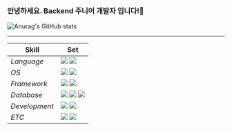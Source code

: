 ### 안녕하세요. Backend 주니어 개발자 입니다!👋

![Anurag's GitHub stats](https://github-readme-stats.vercel.app/api?username=yes-31&show_icons=true&theme=radical)

---

|Skill|Set|
|---|---|
|*Language*|<img src="https://img.shields.io/badge/Javascript-F7DF1E?style=flat-square&logo=Javascript&logoColor=black"/> <img src="https://img.shields.io/badge/C-00599C?style=flat-square&logo=C&logoColor=white"/>|
|*OS*|<img src="https://img.shields.io/badge/Windows-0078D6?style=flat-square&logo=Windows&logoColor=black"/> <img src="https://img.shields.io/badge/Linux-FCC624?style=flat-square&logo=Linux&logoColor=black"/>|
|*Framework*|<img src="https://img.shields.io/badge/express-000000?style=flat-square&logo=express&logoColor=white"/> <img src="https://img.shields.io/badge/socket.io-010101?style=flat-square&logo=socket.io&logoColor=white"/>|
|*Database*|<img src="https://img.shields.io/badge/MySQL-4479A1?style=flat-square&logo=MySQL&logoColor=white"/> <img src="https://img.shields.io/badge/Sequelize-52B0E7?style=flat-square&logo=Sequelize&logoColor=black"/> <img src="https://img.shields.io/badge/MongoDB-47A248?style=flat-square&logo=MongoDB&logoColor=black"/>|
|*Development*|<img src="https://img.shields.io/badge/Visual Studio Code-007ACC?style=flat-square&logo=Visual Studio Code&logoColor=black"/> <img src="https://img.shields.io/badge/VIM-019733?style=flat-square&logo=VIM&logoColor=black"/>|
|*ETC*| <img src="https://img.shields.io/badge/GitHub-181717?style=flat-square&logo=GitHub&logoColor=white"/> <img src="https://img.shields.io/badge/Slack-4A154B?style=flat-square&logo=Slack&logoColor=white"/>|





<!--
**YES-31/YES-31** is a ✨ _special_ ✨ repository because its `README.md` (this file) appears on your GitHub profile.

Here are some ideas to get you started:

- 🔭 I’m currently working on ...
- 🌱 I’m currently learning ...
- 👯 I’m looking to collaborate on ...
- 🤔 I’m looking for help with ...
- 💬 Ask me about ...
- 📫 How to reach me: ...
- 😄 Pronouns: ...
- ⚡ Fun fact: ...
-->
